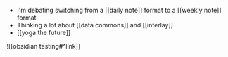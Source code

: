 - I'm debating switching from a [[daily note]] format to a [[weekly note]] format
- Thinking a lot about [[data commons]] and [[interlay]]
- [[yoga the future]] 

![[obsidian testing#^link]]
